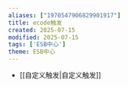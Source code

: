 ```yaml
---
aliases: ["1970547906829901917"]
title: ecode触发
created: 2025-07-15
modified: 2025-07-15
tags: ['ESB中心']
theme: ESB中心
---
```


- [[自定义触发|自定义触发]]